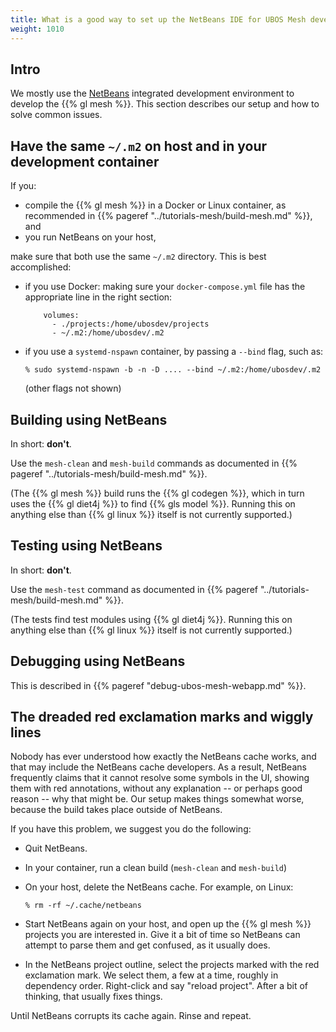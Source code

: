 ```yaml
---
title: What is a good way to set up the NetBeans IDE for UBOS Mesh development?
weight: 1010
---
```


## Intro

We mostly use the [NetBeans](https://netbeans.org/) integrated development
environment to develop the {{% gl mesh %}}. This section describes our setup
and how to solve common issues.

## Have the same `~/.m2` on host and in your development container

If you:

* compile the {{% gl mesh %}} in a Docker or Linux container, as recommended in
  {{% pageref "../tutorials-mesh/build-mesh.md" %}}, and
* you run NetBeans on your host,

make sure that both use the same `~/.m2` directory. This is best accomplished:

* if you use Docker: making sure your `docker-compose.yml` file has the appropriate
  line in the right section:

  ```
      volumes:
        - ./projects:/home/ubosdev/projects
        - ~/.m2:/home/ubosdev/.m2
  ```

* if you use a ``systemd-nspawn`` container, by passing a ``--bind`` flag, such as:

  ```
  % sudo systemd-nspawn -b -n -D .... --bind ~/.m2:/home/ubosdev/.m2
  ```
  (other flags not shown)

## Building using NetBeans

In short: **don't**.

Use the `mesh-clean` and `mesh-build` commands as documented in {{% pageref "../tutorials-mesh/build-mesh.md" %}}.

(The {{% gl mesh %}} build runs the {{% gl codegen %}}, which in
turn uses the {{% gl diet4j %}} to find {{% gls model %}}. Running this on anything
else than {{% gl linux %}} itself is not currently supported.)

## Testing using NetBeans

In short: **don't**.

Use the `mesh-test` command as documented in {{% pageref "../tutorials-mesh/build-mesh.md" %}}.

(The tests find test modules using {{% gl diet4j %}}. Running this on anything
else than {{% gl linux %}} itself is not currently supported.)

## Debugging using NetBeans

This is described in {{% pageref "debug-ubos-mesh-webapp.md" %}}.

## The dreaded red exclamation marks and wiggly lines

Nobody has ever understood how exactly the NetBeans cache works, and that may
include the NetBeans cache developers. As a result, NetBeans frequently claims that
it cannot resolve some symbols in the UI, showing them with red annotations, without
any explanation -- or perhaps good reason -- why that might be. Our setup makes
things somewhat worse, because the build takes place outside of NetBeans.

If you have this problem, we suggest you do the following:

* Quit NetBeans.

* In your container, run a clean build (`mesh-clean` and `mesh-build`)

* On your host, delete the NetBeans cache. For example, on Linux:

  ``
  % rm -rf ~/.cache/netbeans
  ``

* Start NetBeans again on your host, and open up the {{% gl mesh %}}
  projects you are interested in. Give it a bit of time so NetBeans can
  attempt to parse them and get confused, as it usually does.

* In the NetBeans project outline, select the projects marked with the
  red exclamation mark. We select them, a few at a time, roughly in
  dependency order. Right-click and say "reload project". After a bit of
  thinking, that usually fixes things.

Until NetBeans corrupts its cache again. Rinse and repeat.

